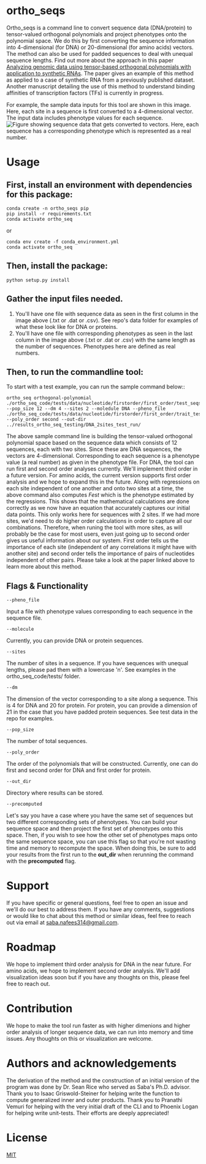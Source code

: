 # ortho_seqs
Ortho_seqs is a command line to convert sequence data (DNA/protein) to tensor-valued orthogonal polynomials and project phenotypes onto the polynomial space.
We do this by first converting the sequence information into 4-dimensional (for DNA) or 20-dimensional (for amino acids) vectors. The method can also be used for padded sequences to deal with unequal sequence lengths. 
Find out more about the approach in this paper [Analyzing genomic data using tensor-based orthogonal polynomials with application to synthetic RNAs](https://academic.oup.com/nargab/article/2/4/lqaa101/6030984). The paper gives an example of this method as applied to a case of synthetic RNA from a previously published dataset. Another manuscript detailing the use of this method to understand binding affinities of transcription factors (TFs) is currently in progress.  

For example, the sample data inputs for this tool are shown in this image. Here, each site in a sequence is first converted to a 4-dimensional vector. The input data includes phenotype values for each sequence.
![Figure showing sequence data that gets converted to vectors. Here, each sequence has a corresponding phenotype which is represented as a real number.](https://raw.githubusercontent.com/snafees/ortho_seqs/master/vec_methods_explanation-2.png)

# Usage

## First, install an environment with dependencies for this package:
```
conda create -n ortho_seqs pip
pip install -r requirements.txt
conda activate ortho_seq
```

or 

```
conda env create -f conda_environment.yml
conda activate ortho_seq
```

## Then, install the package:
``python setup.py install``

## Gather the input files needed.
1. You'll have one file with sequence data as seen in the first column in the image above (.txt or .dat or .csv). See repo's data folder for examples of what these look like for DNA or proteins. 
2. You'll have one file with corresponding phenotypes as seen in the last column in the image above (.txt or .dat or .csv) with the same length as the number of sequences. Phenotypes here are defined as real numbers.

## Then, to run the commandline tool:
To start with a test example, you can run the sample command below::

```
ortho_seq orthogonal-polynomial ./ortho_seq_code/tests/data/nucleotide/firstorder/first_order/test_seqs_2sites_dna.txt --pop_size 12 --dm 4 --sites 2 --moledule DNA --pheno_file ./ortho_seq_code/tests/data/nucleotide/firstorder/first_order/trait_test_seqs_2sites_dna.txt --poly_order second --out-dir ../results_ortho_seq_testing/DNA_2sites_test_run/
```
The above sample command line is building the tensor-valued orthogonal polynomial space based on the sequence data which consists of 12 sequences, each with two sites. Since these are DNA sequences, the vectors are 4-dimensional. Corresponding to each sequence is a phenotype value (a real number) as given in the phenotype file. For DNA, the tool can run first and second order analyses currently. We'll implement third order in a future version. For amino acids, the current version supports first order analysis and we hope to expand this in the future. 
Along with regressions on each site independent of one another and onto two sites at a time, the above command also computes *Fest* which is the phenotype estimated by the regressions. This shows that the mathematical calculations are done correctly as we now have an equation that accurately captures our initial data points. This only works here for sequences with 2 sites. If we had more sites, we'd need to do higher order calculations in order to capture all our combinations. Therefore, when runing the tool with more sites, as will probably be the case for most users, even just going up to second order gives us useful information about our system. First order tells us the importance of each site (independent of any correlations it might have with another site) and second order tells the importance of pairs of nucleotides independent of other pairs. Please take a look at the paper linked above to learn more about this method.  

## Flags & Functionality
```
--pheno_file
```
Input a file with phenotype values corresponding to each sequence in the sequence file.
            
 ```
 --molecule
 ```
 Currently, you can provide DNA or protein sequences.
 ```
 --sites
 ```
 The number of sites in a sequence. If you have sequences with unequal lengths, please pad them with a lowercase 'n'. See examples in the ortho_seq_code/tests/ folder. 
 ```
 --dm
 ```
 The dimension of the vector corresponding to a site along a sequence. This is 4 for DNA and 20 for protein. For protein, you can provide a dimension of 21 in the case that you have padded protein sequences. See test data in the repo for examples.
```
--pop_size
```
The number of total sequences. 
```            
--poly_order
```
The order of the polynomials that will be constructed. Currently, one can do first and second order for DNA and first order for protein.
```
--out_dir
```
Directory where results can be stored.
```
--precomputed
```
Let's say you have a case where you have the same set of sequences but two different corresponding sets of phenotypes. You can build your sequence space and then project the first set of phenotypes onto this space. Then, if you wish to see how the other set of phenotypes maps onto the same sequence space, you can use this flag so that you're not wasting time and memory to recompute the space. When doing this, be sure to add your results from the first run to the **out_dir** when rerunning the command with the **precomputed** flag. 

# Support
If you have specific or general questions, feel free to open an issue and we'll do our best to address them.
If you have any comments, suggestions or would like to chat about this method or similar ideas, feel free to reach out via email at saba.nafees314@gmail.com.

# Roadmap
We hope to implement third order analysis for DNA in the near future. For amino acids, we hope to implement second order analysis. We'll add visualization ideas soon but if you have any thoughts on this, please feel free to reach out.

# Contribution
We hope to make the tool run faster as with higher dimenions and higher order analysis of longer sequence data, we can run into memory and time issues. Any thoughts on this or visualization are welcome. 

# Authors and acknowledgements
The derivation of the method and the construction of an initial version of the program was done by Dr. Sean Rice who served as Saba's Ph.D. advisor. Thank you to Isaac Griswold-Steiner for helping write the function to compute generalized inner and outer products. Thank you to Pranathi Vemuri for helping with the very initial draft of the CLI and to Phoenix Logan for helping write unit-tests. Their efforts are deeply appreciated!

# License
[MIT](https://choosealicense.com/licenses/mit/)


